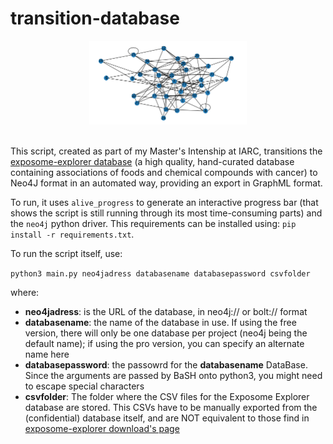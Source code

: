 <!--
SPDX-FileCopyrightText: 2022 Pablo Marcos <software@loreak.org>

SPDX-License-Identifier: GPL-3.0-or-later
-->

# transition-database

<div align="center"> <img src="header.png" width="50%"> </div>
<br>

This script, created as part of my Master's Intenship at IARC, transitions the [exposome-explorer database](http://exposome-explorer.iarc.fr/) (a high quality, hand-curated database containing associations of foods and chemical compounds with cancer) to Neo4J format in an automated way, providing an export in GraphML format.

To run, it uses `alive_progress` to generate an interactive progress bar (that shows the script is still running through its most time-consuming parts) and the `neo4j` python driver. This requirements can be installed using: `pip install -r requirements.txt`.

To run the script itself, use:

`python3 main.py neo4jadress databasename databasepassword csvfolder`

where:

* **neo4jadress**: is the URL of the database, in neo4j:// or bolt:// format
* **databasename**: the name of the database in use. If using the free version, there will only be one database per project (neo4j being the default name); if using the pro version, you can specify an alternate name here
* **databasepassword**: the passowrd for the **databasename** DataBase. Since the arguments are passed by BaSH onto python3, you might need to escape special characters
* **csvfolder**: The folder where the CSV files for the Exposome Explorer database are stored. This CSVs have to be manually exported from the (confidential) database itself, and are NOT equivalent to those find in [exposome-explorer download's page](http://exposome-explorer.iarc.fr/downloads)

